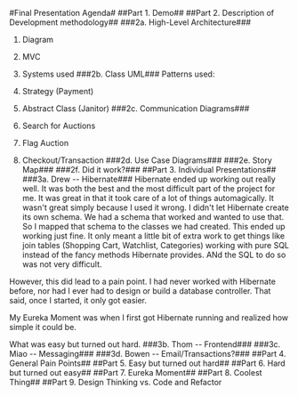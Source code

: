 #Final Presentation Agenda#
##Part 1. Demo##
##Part 2. Description of Development methodology##
###2a. High-Level Architecture###
1. Diagram
2. MVC
3. Systems used
###2b. Class UML###
Patterns used:

1. Strategy (Payment)
2. Abstract Class (Janitor)
###2c. Communication Diagrams###
1. Search for Auctions
2. Flag Auction
3. Checkout/Transaction
###2d. Use Case Diagrams###
###2e. Story Map###
###2f. Did it work?###
##Part 3. Individual Presentations##
###3a. Drew -- Hibernate###
Hibernate ended up working out really well.  It was both the best and the most difficult part of the project for me.  It was great in that it took care of a lot of things automagically.  It wasn\'t great simply because I used it wrong.  I didn\'t let Hibernate create its own schema. We had a schema that worked and wanted to use that. So I mapped that schema to the classes we had created.  This ended up working just fine.  It only meant a little bit of extra work to get things like join tables (Shopping Cart, Watchlist, Categories) working with pure SQL instead of the fancy methods Hibernate provides. ANd the SQL to do so was not very difficult.  

However, this did lead to a pain point.  I had never worked with Hibernate before, nor had I ever had to design or build a database controller.  That said, once I started, it only got easier.  

My Eureka Moment was when I first got Hibernate running and realized how simple it could be.

What was easy but turned out hard. 
###3b. Thom -- Frontend###
###3c. Miao -- Messaging###
###3d. Bowen -- Email/Transactions?###
##Part 4. General Pain Points##
##Part 5. Easy but turned out hard##
##Part 6. Hard but turned out easy##
##Part 7. Eureka Moment##
##Part 8. Coolest Thing##
##Part 9. Design Thinking vs. Code and Refactor

